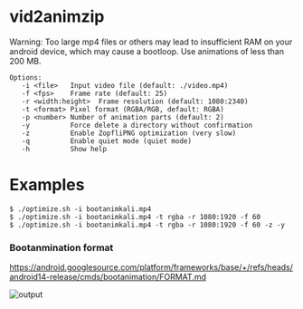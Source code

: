 # vid2animzip
Warning: Too large mp4 files or others may lead to insufficient RAM on your android device, which may cause a bootloop. Use animations of less than 200 MB.
```
Options:
   -i <file>   Input video file (default: ./video.mp4)
   -f <fps>    Frame rate (default: 25)
   -r <width:height>  Frame resolution (default: 1080:2340)
   -t <format> Pixel format (RGBA/RGB, default: RGBA)
   -p <number> Number of animation parts (default: 2)
   -y          Force delete a directory without confirmation
   -z          Enable ZopfliPNG optimization (very slow)
   -q          Enable quiet mode (quiet mode)
   -h          Show help
```
# Examples
```
$ ./optimize.sh -i bootanimkali.mp4
$ ./optimize.sh -i bootanimkali.mp4 -t rgba -r 1080:1920 -f 60
$ ./optimize.sh -i bootanimkali.mp4 -t rgba -r 1080:1920 -f 60 -z -y
```
### Bootanmination format
https://android.googlesource.com/platform/frameworks/base/+/refs/heads/android14-release/cmds/bootanimation/FORMAT.md

![output](https://github.com/user-attachments/assets/067dc3c7-1fd3-4cb1-8479-327eb399332c)

